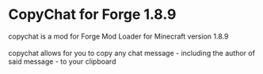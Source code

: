 # CopyChat for Forge 1.8.9
copychat is a mod for Forge Mod Loader for Minecraft version 1.8.9 \
\
copychat allows for you to copy any chat message - including the author of said message - to your clipboard
